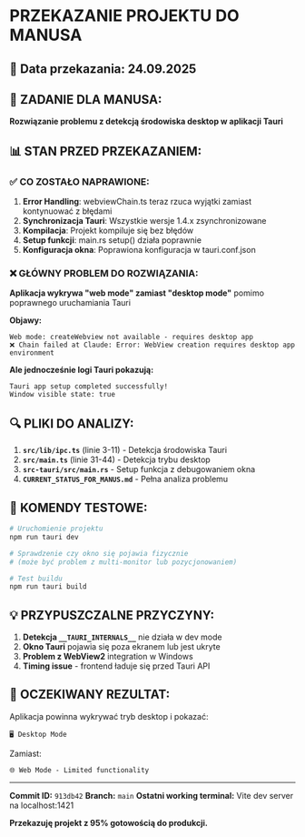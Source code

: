 # PRZEKAZANIE PROJEKTU DO MANUSA

## 📅 Data przekazania: 24.09.2025

## 🎯 ZADANIE DLA MANUSA:
**Rozwiązanie problemu z detekcją środowiska desktop w aplikacji Tauri**

## 📊 STAN PRZED PRZEKAZANIEM:

### ✅ CO ZOSTAŁO NAPRAWIONE:
1. **Error Handling**: webviewChain.ts teraz rzuca wyjątki zamiast kontynuować z błędami
2. **Synchronizacja Tauri**: Wszystkie wersje 1.4.x zsynchronizowane
3. **Kompilacja**: Projekt kompiluje się bez błędów
4. **Setup funkcji**: main.rs setup() działa poprawnie
5. **Konfiguracja okna**: Poprawiona konfiguracja w tauri.conf.json

### ❌ GŁÓWNY PROBLEM DO ROZWIĄZANIA:
**Aplikacja wykrywa "web mode" zamiast "desktop mode"** pomimo poprawnego uruchamiania Tauri

**Objawy:**
```
Web mode: createWebview not available - requires desktop app
❌ Chain failed at Claude: Error: WebView creation requires desktop app environment
```

**Ale jednocześnie logi Tauri pokazują:**
```
Tauri app setup completed successfully!
Window visible state: true
```

## 🔍 PLIKI DO ANALIZY:

1. **`src/lib/ipc.ts`** (linie 3-11) - Detekcja środowiska Tauri
2. **`src/main.ts`** (linie 31-44) - Detekcja trybu desktop 
3. **`src-tauri/src/main.rs`** - Setup funkcja z debugowaniem okna
4. **`CURRENT_STATUS_FOR_MANUS.md`** - Pełna analiza problemu

## 🚀 KOMENDY TESTOWE:

```bash
# Uruchomienie projektu
npm run tauri dev

# Sprawdzenie czy okno się pojawia fizycznie
# (może być problem z multi-monitor lub pozycjonowaniem)

# Test buildu
npm run tauri build
```

## 💡 PRZYPUSZCZALNE PRZYCZYNY:

1. **Detekcja `__TAURI_INTERNALS__`** nie działa w dev mode
2. **Okno Tauri** pojawia się poza ekranem lub jest ukryte
3. **Problem z WebView2** integration w Windows
4. **Timing issue** - frontend ładuje się przed Tauri API

## 🎯 OCZEKIWANY REZULTAT:

Aplikacja powinna wykrywać tryb desktop i pokazać:
```
🖥️ Desktop Mode
```
Zamiast:
```
🌐 Web Mode - Limited functionality
```

---

**Commit ID:** `913db42`
**Branch:** `main`
**Ostatni working terminal:** Vite dev server na localhost:1421

**Przekazuję projekt z 95% gotowością do produkcji.**